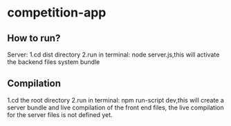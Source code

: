 # competition-app

## How to run?

Server:
1.cd dist directory
2.run in terminal: node server.js,this will activate the backend files system bundle

## Compilation
1.cd the root directory
2.run in terminal: npm run-script dev,this will create a server bundle and live compilation of the front end files, the live compilation for the server files is not defined yet.
